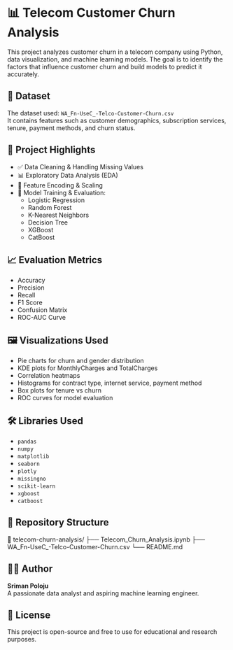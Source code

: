 # 📊 Telecom Customer Churn Analysis

This project analyzes customer churn in a telecom company using Python, data visualization, and machine learning models. The goal is to identify the factors that influence customer churn and build models to predict it accurately.

## 📁 Dataset

The dataset used: `WA_Fn-UseC_-Telco-Customer-Churn.csv`  
It contains features such as customer demographics, subscription services, tenure, payment methods, and churn status.

## 🚀 Project Highlights

- ✅ Data Cleaning & Handling Missing Values
- 📊 Exploratory Data Analysis (EDA)
- 📐 Feature Encoding & Scaling
- 🤖 Model Training & Evaluation:
  - Logistic Regression
  - Random Forest
  - K-Nearest Neighbors
  - Decision Tree
  - XGBoost
  - CatBoost

## 📈 Evaluation Metrics

- Accuracy
- Precision
- Recall
- F1 Score
- Confusion Matrix
- ROC-AUC Curve

## 🖼️ Visualizations Used

- Pie charts for churn and gender distribution
- KDE plots for MonthlyCharges and TotalCharges
- Correlation heatmaps
- Histograms for contract type, internet service, payment method
- Box plots for tenure vs churn
- ROC curves for model evaluation

## 🛠️ Libraries Used

- `pandas`
- `numpy`
- `matplotlib`
- `seaborn`
- `plotly`
- `missingno`
- `scikit-learn`
- `xgboost`
- `catboost`

## 📂 Repository Structure

📁 telecom-churn-analysis/
├── Telecom_Churn_Analysis.ipynb
├── WA_Fn-UseC_-Telco-Customer-Churn.csv
└── README.md


## 👨‍💻 Author

**Sriman Poloju**  
A passionate data analyst and aspiring machine learning engineer.

## 📝 License

This project is open-source and free to use for educational and research purposes.
